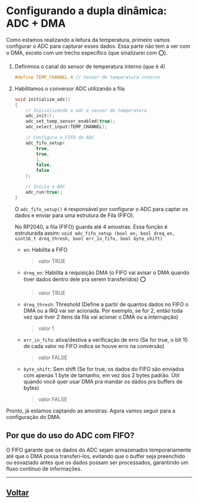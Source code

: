 # Configurando a dupla dinâmica: ADC + DMA
Como estamos realizando a leitura da temperatura, primeiro vamos configurar o ADC para capturar esses dados. Essa parte não tem a ver com o DMA, exceto com um trecho específico (que sinalizarei com ⭕).

1. Definimos o canal do sensor de temperatura interno (que é 4)
    ```c
    #define TEMP_CHANNEL 4 // Sensor de temperatura interno
    ```

2. Habilitamos o conversor ADC utilizando a fila

    ```c
    void initialize_adc()
    {
        // Inicializando o adc e sensor de temperatura
        adc_init();
        adc_set_temp_sensor_enabled(true);
        adc_select_input(TEMP_CHANNEL);

        // Configura o FIFO do ADC
        adc_fifo_setup(
            true,  
            true,  
            1,    
            false, 
            false  
        );

        // Inicia o ADC
        adc_run(true);
    }
    ```
    O `adc_fifo_setup()` é responsável por configurar o ADC para captar os dados e enviar para uma estrutura de Fila (FIFO). 
    
    No RP2040, a fila (FIFO) guarda até 4 amostras.
    Essa função é estruturada assim:  `void adc_fifo_setup (bool en, bool dreq_en, uint16_t dreq_thresh, bool err_in_fifo, bool byte_shift)`
    - `en`: Habilita a FIFO
      > valor TRUE
    - `dreq_en`: Habilita a requisição DMA (o FIFO vai avisar o DMA quando tiver dados dentro dele pra serem transferidos) ⭕
      > valor TRUE
    - `dreq_thresh`: Threshold (Define a partir de quantos dados no FIFO o DMA ou a IRQ vai ser acionada. Por exemplo, se for 2, então toda vez que tiver 2 itens da fila vai acionar o DMA ou a interrupção)
      > valor 1
    - `err_in_fifo`: ativa/destiva a verificação de erro (Se for true, o bit 15 de cada valor no FIFO indica se houve erro na conversão)
      > valor FALSE
    - `byte_shift`: Sem shift (Se for true, os dados do FIFO são enviados com apenas 1 byte de tamanho, em vez dos 2 bytes padrão. Útil quando você quer usar DMA pra mandar os dados pra buffers de bytes)
      > valor FALSE

Pronto, já estamos captando as amostras. Agora vamos seguir para a configuração do DMA.

## Por que do uso do ADC com FIFO?
O FIFO garante que os dados do ADC sejam armazenados temporariamente até que o DMA possa transferi-los, evitando que o buffer seja preenchido ou esvaziado antes que os dados possam ser processados, garantindo um fluxo contínuo de informações.


---
## [Voltar](../../../READme.md#4-criando-nosso-projeto-com-dma)